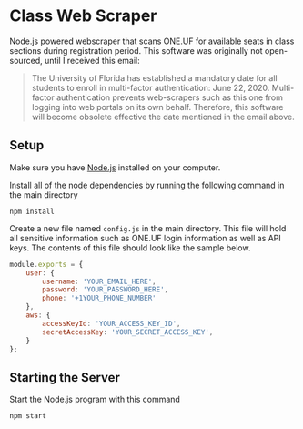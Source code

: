 # Class Web Scraper
Node.js powered webscraper that scans ONE.UF for available seats in class sections during registration period. This software was originally not open-sourced, until I received this email:
>The University of Florida has established a mandatory date for all students to enroll in multi-factor authentication: June 22, 2020. 
Multi-factor authentication prevents web-scrapers such as this one from logging into web portals on its own behalf. Therefore, this software will become obsolete effective the date mentioned in the email above.

## Setup

Make sure you have [Node.js](https://nodejs.org/en/download/) installed on your computer.

Install all of the node dependencies by running the following command in the main directory
```
npm install
```

Create a new file named `config.js` in the main directory. This file will hold all sensitive information such as ONE.UF login information as well as API keys.
The contents of this file should look like the sample below.

```javascript
module.exports = {
    user: {
        username: 'YOUR_EMAIL_HERE', 
        password: 'YOUR_PASSWORD_HERE',
        phone: '+1YOUR_PHONE_NUMBER'
    },
    aws: {
        accessKeyId: 'YOUR_ACCESS_KEY_ID',
        secretAccessKey: 'YOUR_SECRET_ACCESS_KEY',
    }
};
```

## Starting the Server

Start the Node.js program with this command
```
npm start
```
